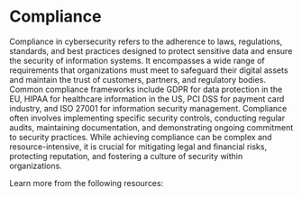 # Compliance

Compliance in cybersecurity refers to the adherence to laws, regulations, standards, and best practices designed to protect sensitive data and ensure the security of information systems. It encompasses a wide range of requirements that organizations must meet to safeguard their digital assets and maintain the trust of customers, partners, and regulatory bodies. Common compliance frameworks include GDPR for data protection in the EU, HIPAA for healthcare information in the US, PCI DSS for payment card industry, and ISO 27001 for information security management. Compliance often involves implementing specific security controls, conducting regular audits, maintaining documentation, and demonstrating ongoing commitment to security practices. While achieving compliance can be complex and resource-intensive, it is crucial for mitigating legal and financial risks, protecting reputation, and fostering a culture of security within organizations.

Learn more from the following resources:

